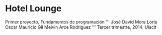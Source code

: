 # Hotel Lounge
Primer proyecto, Fundamentos de programación
'''
José David Mora Loría
Oscar Mauricio Gil
Melvin Arce Rodriguez
'''
Tercer trimestre, 2014. Ulacit
